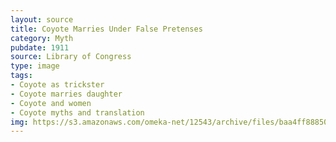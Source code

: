 ```yaml
---
layout: source
title: Coyote Marries Under False Pretenses
category: Myth
pubdate: 1911
source: Library of Congress
type: image
tags:
- Coyote as trickster
- Coyote marries daughter 
- Coyote and women
- Coyote myths and translation 
img: https://s3.amazonaws.com/omeka-net/12543/archive/files/baa4ff888501376d7bccfa19b3eb0ae4.jpg?AWSAccessKeyId=AKIAI3ATG3OSQLO5HGKA&Expires=1439380378&Signature=IKPc7CKegh%2BEBri7RxgqFlsHrco%3D
---
```




